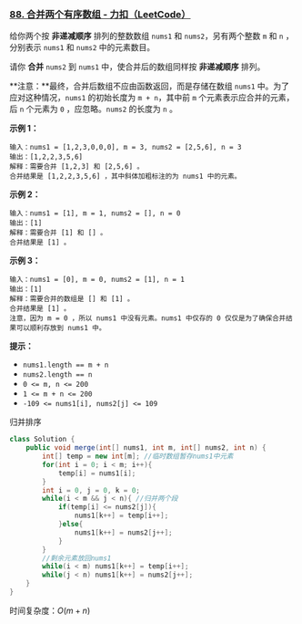 ### [88. 合并两个有序数组 - 力扣（LeetCode）](https://leetcode.cn/problems/merge-sorted-array/description/)



给你两个按 **非递减顺序** 排列的整数数组 `nums1` 和 `nums2`，另有两个整数 `m` 和 `n` ，分别表示 `nums1` 和 `nums2` 中的元素数目。

请你 **合并** `nums2` 到 `nums1` 中，使合并后的数组同样按 **非递减顺序** 排列。

**注意：**最终，合并后数组不应由函数返回，而是存储在数组 `nums1` 中。为了应对这种情况，`nums1` 的初始长度为 `m + n`，其中前 `m` 个元素表示应合并的元素，后 `n` 个元素为 `0` ，应忽略。`nums2` 的长度为 `n` 。

 

**示例 1：**

```
输入：nums1 = [1,2,3,0,0,0], m = 3, nums2 = [2,5,6], n = 3
输出：[1,2,2,3,5,6]
解释：需要合并 [1,2,3] 和 [2,5,6] 。
合并结果是 [1,2,2,3,5,6] ，其中斜体加粗标注的为 nums1 中的元素。
```

**示例 2：**

```
输入：nums1 = [1], m = 1, nums2 = [], n = 0
输出：[1]
解释：需要合并 [1] 和 [] 。
合并结果是 [1] 。
```

**示例 3：**

```
输入：nums1 = [0], m = 0, nums2 = [1], n = 1
输出：[1]
解释：需要合并的数组是 [] 和 [1] 。
合并结果是 [1] 。
注意，因为 m = 0 ，所以 nums1 中没有元素。nums1 中仅存的 0 仅仅是为了确保合并结果可以顺利存放到 nums1 中。
```

 

**提示：**

- `nums1.length == m + n`
- `nums2.length == n`
- `0 <= m, n <= 200`
- `1 <= m + n <= 200`
- `-109 <= nums1[i], nums2[j] <= 109`



归并排序

```java
class Solution {
    public void merge(int[] nums1, int m, int[] nums2, int n) {
        int[] temp = new int[m]; //临时数组暂存nums1中元素
        for(int i = 0; i < m; i++){
            temp[i] = nums1[i];
        }
        int i = 0, j = 0, k = 0;
        while(i < m && j < n){ //归并两个段
            if(temp[i] <= nums2[j]){
                nums1[k++] = temp[i++]; 
            }else{
                nums1[k++] = nums2[j++];
            }
        }
        //剩余元素放回nums1
        while(i < m) nums1[k++] = temp[i++];
        while(j < n) nums1[k++] = nums2[j++];
    }
}
```

时间复杂度：$O(m+n)$